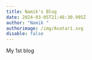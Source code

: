 ```yaml
---
title: Namik's Blog
date: 2024-03-05T21:46:30.995Z
author: "Namik "
authorimage: /img/Avatar1.svg
disable: false
---
```

M﻿y 1st blog